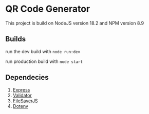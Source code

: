
# QR Code Generator 

This project is build on NodeJS version 18.2 and NPM version 8.9

## Builds

run the dev build with `node run:dev`

run production build with `node start`

## Dependecies


1. [Express](https://www.npmjs.com/package/express)
2. [Validator](https://www.npmjs.com/package/validator)
3. [FileSaverJS](https://www.npmjs.com/package/file-saver)
4. [Dotenv](https://www.nmpjs.com/package/dotenv)